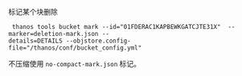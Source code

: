 

标记某个块删除

```
 thanos tools bucket mark --id="01FDERAC1KAPBEWKGATCJTE31X"  --marker=deletion-mark.json --
details=DETAILS --objstore.config-file="/thanos/conf/bucket_config.yml"
```

不压缩使用 `no-compact-mark.json` 标记。


